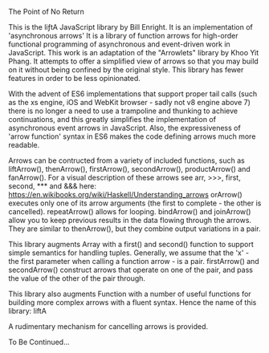 The Point of No Return

This is the liƒtA JavaScript library by Bill Enright. It is an implementation of
'asynchronous arrows' It is a library of function arrows for
high-order functional programming of asynchronous and event-driven work
in JavaScript. This work is an adaptation of the "Arrowlets" library by
Khoo Yit Phang. It attempts to offer a simplified view of arrows so that
you may build on it without being confined by the original style. This
library has fewer features in order to be less opinionated.

With the advent of ES6 implementations that support proper tail calls
(such as the xs engine, iOS and WebKit browser - sadly not v8 engine above 7)
there is no longer a need to use a
trampoline and thunking to achieve continuations, and this greatly
simplifies the implementation of asynchronous event arrows in
JavaScript. Also, the expressiveness of 'arrow function' syntax in ES6
makes the code defining arrows much more readable.

Arrows can be contructed from a variety of included functions, such as
liftArrow(), thenArrow(), firstArrow(), secondArrow(), productArrow()
and fanArrow(). For a visual description of these arrows see arr, >>>,
first, second, *** and &&& here:
https://en.wikibooks.org/wiki/Haskell/Understanding_arrows orArrow()
executes only one of its arrow arguments (the first to complete - the
other is cancelled). repeatArrow() allows for looping. bindArrow() and
joinArrow() allow you to keep previous results in the data flowing
through the arrows. They are similar to thenArrow(), but they combine
output variations in a pair.

This library augments Array with a first() and second() function to
support simple semantics for handling tuples. Generally, we assume that
the 'x' - the first parameter when calling a function arrow - is a pair.
firstArrow() and secondArrow() construct arrows that operate on one of
the pair, and pass the value of the other of the pair through.

This library also augments Function with a number of useful functions
for building more complex arrows with a fluent syntax. Hence the name of
this library: liftA

A rudimentary mechanism for cancelling arrows is provided.

To Be Continued...
